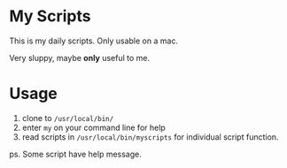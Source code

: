 My Scripts
==========

This is my daily scripts. Only usable on a mac.

Very sluppy, maybe **only** useful to me.

Usage
=====

1. clone to `/usr/local/bin/`
2. enter `my` on your command line for help
3. read scripts in `/usr/local/bin/myscripts` for individual script function.

ps. Some script have help message.

